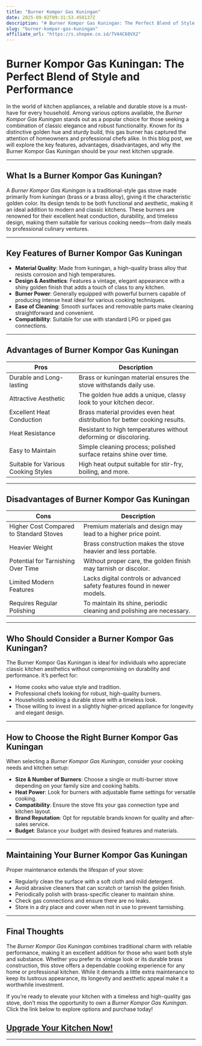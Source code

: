 ```yaml
---
title: "Burner Kompor Gas Kuningan"
date: 2025-09-02T09:31:53.458137Z
description: "# Burner Kompor Gas Kuningan: The Perfect Blend of Style and Performance..."
slug: "burner-kompor-gas-kuningan"
affiliate_url: "https://s.shopee.co.id/7V44C68VX2"
---
```

# Burner Kompor Gas Kuningan: The Perfect Blend of Style and Performance

In the world of kitchen appliances, a reliable and durable stove is a must-have for every household. Among various options available, the *Burner Kompor Gas Kuningan* stands out as a popular choice for those seeking a combination of classic elegance and robust functionality. Known for its distinctive golden hue and sturdy build, this gas burner has captured the attention of homeowners and professional chefs alike. In this blog post, we will explore the key features, advantages, disadvantages, and why the Burner Kompor Gas Kuningan should be your next kitchen upgrade.

---

## What Is a Burner Kompor Gas Kuningan?

A *Burner Kompor Gas Kuningan* is a traditional-style gas stove made primarily from kuningan (brass or a brass alloy), giving it the characteristic golden color. Its design tends to be both functional and aesthetic, making it an ideal addition to modern and classic kitchens. These burners are renowned for their excellent heat conduction, durability, and timeless design, making them suitable for various cooking needs—from daily meals to professional culinary ventures.

---

## Key Features of Burner Kompor Gas Kuningan

- **Material Quality**: Made from kuningan, a high-quality brass alloy that resists corrosion and high temperatures.
- **Design & Aesthetics**: Features a vintage, elegant appearance with a shiny golden finish that adds a touch of class to any kitchen.
- **Burner Power**: Generally equipped with powerful burners capable of producing intense heat ideal for various cooking techniques.
- **Ease of Cleaning**: Smooth surfaces and removable parts make cleaning straightforward and convenient.
- **Compatibility**: Suitable for use with standard LPG or piped gas connections.

---

## Advantages of Burner Kompor Gas Kuningan

| Pros                                       | Description                                                                 |
|--------------------------------------------|-----------------------------------------------------------------------------|
| Durable and Long-lasting                  | Brass or kuningan material ensures the stove withstands daily use.       |
| Attractive Aesthetic                      | The golden hue adds a unique, classy look to your kitchen decor.          |
| Excellent Heat Conduction                  | Brass material provides even heat distribution for better cooking results.|
| Heat Resistance                            | Resistant to high temperatures without deforming or discoloring.        |
| Easy to Maintain                           | Simple cleaning process; polished surface retains shine over time.      |
| Suitable for Various Cooking Styles        | High heat output suitable for stir-fry, boiling, and more.               |

---

## Disadvantages of Burner Kompor Gas Kuningan

| Cons                                        | Description                                                                |
|----------------------------------------------|----------------------------------------------------------------------------|
| Higher Cost Compared to Standard Stoves     | Premium materials and design may lead to a higher price point.          |
| Heavier Weight                              | Brass construction makes the stove heavier and less portable.           |
| Potential for Tarnishing Over Time          | Without proper care, the golden finish may tarnish or discolor.        |
| Limited Modern Features                     | Lacks digital controls or advanced safety features found in newer models. |
| Requires Regular Polishing                    | To maintain its shine, periodic cleaning and polishing are necessary.  |

---

## Who Should Consider a Burner Kompor Gas Kuningan?

The Burner Kompor Gas Kuningan is ideal for individuals who appreciate classic kitchen aesthetics without compromising on durability and performance. It’s perfect for:

- Home cooks who value style and tradition.
- Professional chefs looking for robust, high-quality burners.
- Households seeking a durable stove with a timeless look.
- Those willing to invest in a slightly higher-priced appliance for longevity and elegant design.

---

## How to Choose the Right Burner Kompor Gas Kuningan

When selecting a *Burner Kompor Gas Kuningan*, consider your cooking needs and kitchen setup:

- **Size & Number of Burners**: Choose a single or multi-burner stove depending on your family size and cooking habits.
- **Heat Power**: Look for burners with adjustable flame settings for versatile cooking.
- **Compatibility**: Ensure the stove fits your gas connection type and kitchen layout.
- **Brand Reputation**: Opt for reputable brands known for quality and after-sales service.
- **Budget**: Balance your budget with desired features and materials.

---

## Maintaining Your Burner Kompor Gas Kuningan

Proper maintenance extends the lifespan of your stove:

- Regularly clean the surface with a soft cloth and mild detergent.
- Avoid abrasive cleaners that can scratch or tarnish the golden finish.
- Periodically polish with brass-specific cleaner to maintain shine.
- Check gas connections and ensure there are no leaks.
- Store in a dry place and cover when not in use to prevent tarnishing.

---

## Final Thoughts

The *Burner Kompor Gas Kuningan* combines traditional charm with reliable performance, making it an excellent addition for those who want both style and substance. Whether you prefer its vintage look or its durable brass construction, this stove offers a dependable cooking experience for any home or professional kitchen. While it demands a little extra maintenance to keep its lustrous appearance, its longevity and aesthetic appeal make it a worthwhile investment.

If you’re ready to elevate your kitchen with a timeless and high-quality gas stove, don’t miss the opportunity to own a *Burner Kompor Gas Kuningan*. Click the link below to explore options and purchase today!

## [Upgrade Your Kitchen Now!](https://s.shopee.co.id/7V44C68VX2)

---